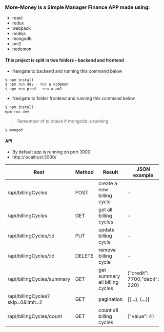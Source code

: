 ### More-Money is a Simple Manager Finance APP made using:

  - react
  - redux
  - webpack
  - nodejs
  - mongodb
  - pm2
  - nodemon

#### This project is split in two folders - backend and frontend

 * Navigate to backend and running this command below
```sh
$ npm install
$ npm run dev - run a nodemon
$ npm run prod - run a pm2
```

* Navigate to folder frontend and running this command below
```sh
$ npm install
npm run dev
```

> Remember of to check if mongodb is running
```sh
$ mongod
```

#### API
* By default app is running on port 3000
* http://localhost:3000/

| Rest                          | Method |      Result          | JSON example |
| ------                        | ------ | -----                |  - | 
| /api/billingCycles            | POST      | create a new billing cycle | - |
| /api/billingCycles            | GET       | get all billing cycles | - |
| /api/billingCycles/:id        | PUT       | update billing cycle | - |
| /api/billingCycles/:id        | DELETE    | remove billing cycle | - |
| /api/billingCycles/summary    | GET       | get summary all billing cycles | {"credit": 7700,"debit": 220}|
| /api/billingCycles?skip=0&limit=2 | GET | pagination | [{...}, {...}] |
| /api/billingCycles/count      | GET | count all billing cycles | {"value": 4}


